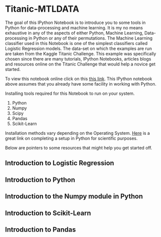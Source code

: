 Titanic-MTLDATA
===============

The goal of this IPython Notebook is to introduce you to some tools in Python for data-processing and machine learning. It is my no means exhaustive in any of the aspects of either Python, Machine Learning, Data-processing in Python or any of their permutations. The Machine Learning classifier used in this Notebook is one of the simplest classifiers called Logistic Regression models. The data-set on which the examples are run are taken from the Kaggle Titanic Challenge. This example was specifically chosen since there are many tutorials, IPython Notebooks, articles blogs and resources online on the Titanic Challenge that would help a novice get started. 

To view this notebook online click on this [this link](http://nbviewer.ipython.org/github/aanchan/Titanic-MTLDATA/blob/master/akTitanicSKLearn.ipynb). This IPython notebook above assumes that you already have some facility in working with Python.

Installing tools required for this Notebook to run on your system.
1. Python
2. Numpy
3. Scipy
4. Pandas
5. Scikit-Learn

Installation methods vary depending on the Operating System. [Here](http://blog.yhathq.com/posts/setting-up-scientific-python.html) is a great link on completing a setup in Python for scientific purposes. 

Below are pointers to some resources that might help you get started off. 

Introduction to Logistic Regression
----

Introduction to Python
----

Introduction to the Numpy module in Python
----

Introduction to Scikit-Learn
----

Introduction to Pandas
---


